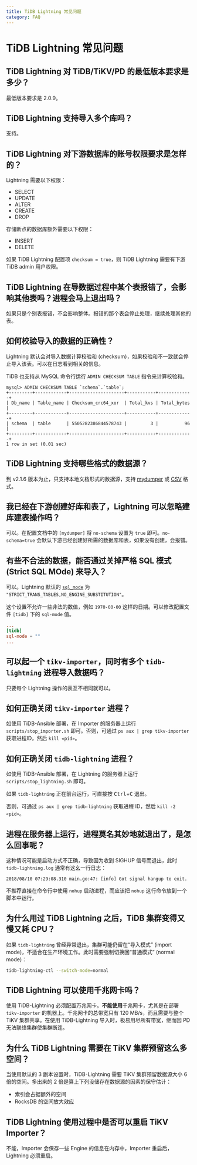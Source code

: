 ```yaml
---
title: TiDB Lightning 常见问题
category: FAQ
---
```


# TiDB Lightning 常见问题

## TiDB Lightning 对 TiDB/TiKV/PD 的最低版本要求是多少？

最低版本要求是 2.0.9。

## TiDB Lightning 支持导入多个库吗？

支持。

## TiDB Lightning 对下游数据库的账号权限要求是怎样的？

Lightning 需要以下权限：

* SELECT
* UPDATE
* ALTER
* CREATE
* DROP

存储断点的数据库额外需要以下权限：

* INSERT
* DELETE

如果 TiDB Lightning 配置项 `checksum = true`，则 TiDB Lightning 需要有下游 TiDB admin 用户权限。

## TiDB Lightning 在导数据过程中某个表报错了，会影响其他表吗？进程会马上退出吗？

如果只是个别表报错，不会影响整体。报错的那个表会停止处理，继续处理其他的表。

## 如何校验导入的数据的正确性？

Lightning 默认会对导入数据计算校验和 (checksum)，如果校验和不一致就会停止导入该表。可以在日志看到相关的信息。

TiDB 也支持从 MySQL 命令行运行 `ADMIN CHECKSUM TABLE` 指令来计算校验和。

```text
mysql> ADMIN CHECKSUM TABLE `schema`.`table`;
+---------+------------+---------------------+-----------+-------------+
| Db_name | Table_name | Checksum_crc64_xor  | Total_kvs | Total_bytes |
+---------+------------+---------------------+-----------+-------------+
| schema  | table      | 5505282386844578743 |         3 |          96 |
+---------+------------+---------------------+-----------+-------------+
1 row in set (0.01 sec)
```

## TiDB Lightning 支持哪些格式的数据源？

到 v2.1.6 版本为止，只支持本地文档形式的数据源，支持 [mydumper](/reference/tools/mydumper.md) 或 [CSV](/reference/tools/tidb-lightning/csv.md) 格式。

## 我已经在下游创建好库和表了，Lightning 可以忽略建库建表操作吗？

可以。在配置文档中的 `[mydumper]` 将 `no-schema` 设置为 `true` 即可。`no-schema=true` 会默认下游已经创建好所需的数据库和表，如果没有创建，会报错。

## 有些不合法的数据，能否通过关掉严格 SQL 模式 (Strict SQL MOde) 来导入？

可以。Lightning 默认的 [`sql_mode`](https://dev.mysql.com/doc/refman/5.7/en/sql-mode.html) 为 `"STRICT_TRANS_TABLES,NO_ENGINE_SUBSTITUTION"`。

这个设置不允许一些非法的数值，例如 `1970-00-00` 这样的日期。可以修改配置文件 `[tidb]` 下的 `sql-mode` 值。

```toml
...
[tidb]
sql-mode = ""
...
```

## 可以起一个 `tikv-importer`，同时有多个 `tidb-lightning` 进程导入数据吗？

只要每个 Lightning 操作的表互不相同就可以。

## 如何正确关闭 `tikv-importer` 进程？

如使用 TiDB-Ansible 部署，在 Importer 的服务器上运行 `scripts/stop_importer.sh` 即可。否则，可通过 `ps aux | grep tikv-importer` 获取进程ID，然后 `kill «pid»`。

## 如何正确关闭 `tidb-lightning` 进程？

如使用 TiDB-Ansible 部署，在 Lightning 的服务器上运行 `scripts/stop_lightning.sh` 即可。

如果 `tidb-lightning` 正在前台运行，可直接按 <kbd>Ctrl</kbd>+<kbd>C</kbd> 退出。

否则，可通过 `ps aux | grep tidb-lightning` 获取进程 ID，然后 `kill -2 «pid»`。

## 进程在服务器上运行，进程莫名其妙地就退出了，是怎么回事呢？

这种情况可能是启动方式不正确，导致因为收到 SIGHUP 信号而退出，此时 `tidb-lightning.log` 通常有这幺一行日志：

```
2018/08/10 07:29:08.310 main.go:47: [info] Got signal hangup to exit.
```

不推荐直接在命令行中使用 `nohup` 启动进程，而应该把 `nohup` 这行命令放到一个脚本中运行。

## 为什么用过 TiDB Lightning 之后，TiDB 集群变得又慢又耗 CPU？

如果 `tidb-lightning` 曾经异常退出，集群可能仍留在“导入模式” (import mode)，不适合在生产环境工作。此时需要强制切换回“普通模式” (normal mode)：

```sh
tidb-lightning-ctl --switch-mode=normal
```

## TiDB Lightning 可以使用千兆网卡吗？

使用 TiDB-Lightning 必须配置万兆网卡。**不能使用**千兆网卡，尤其是在部署 `tikv-importer` 的机器上。千兆网卡的总带宽只有 120 MB/s，而且需要与整个 TiKV 集群共享。在使用 TiDB-Lightning 导入时，极易用尽所有带宽，继而因 PD 无法联络集群使集群断连。

## 为什么 TiDB Lightning 需要在 TiKV 集群预留这么多空间？

当使用默认的 3 副本设置时，TiDB-Lightning 需要 TiKV 集群预留数据源大小 6 倍的空间。多出来的 2 倍是算上下列没储存在数据源的因素的保守估计：

- 索引会占据额外的空间
- RocksDB 的空间放大效应

## TiDB Lightning 使用过程中是否可以重启 TiKV Importer？

不能，Importer 会保存一些 Engine 的信息在内存中，Importer 重启后，Lightning 必须重启。
